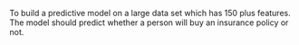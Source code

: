 To build a predictive model on a large data set which has 150 plus features.
The model should predict whether a person will buy an insurance policy or not.
